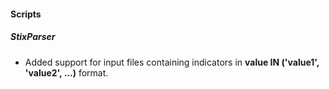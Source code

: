 
#### Scripts
##### StixParser
- Added support for input files containing indicators in **value IN ('value1', 'value2', ...)** format.

